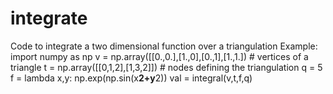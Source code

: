 # integrate
Code to integrate a two dimensional function over a triangulation
Example:
import numpy as np
v = np.array([[0.,0.],[1.,0],[0.,1],[1.,1.]) # vertices of a triangle
t = np.array([[0,1,2],[1,3,2]]) # nodes defining the triangulation
q = 5
f = lambda x,y: np.exp(np.sin(x**2+y**2))
val = integral(v,t,f,q)


